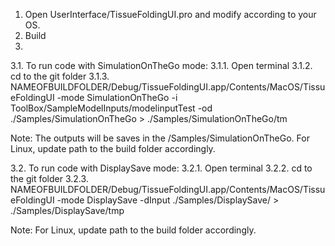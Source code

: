 1. Open UserInterface/TissueFoldingUI.pro and modify according to your OS.
2. Build
3.
3.1. To run code with SimulationOnTheGo mode:
3.1.1. Open terminal
3.1.2. cd to the git folder
3.1.3. NAMEOFBUILDFOLDER/Debug/TissueFoldingUI.app/Contents/MacOS/TissueFoldingUI -mode SimulationOnTheGo -i ToolBox/SampleModelInputs/modelinputTest -od ./Samples/SimulationOnTheGo > ./Samples/SimulationOnTheGo/tm

Note: The outputs will be saves in the /Samples/SimulationOnTheGo. For Linux, update path to the build folder accordingly.

3.2. To run code with DisplaySave mode:
3.2.1. Open terminal
3.2.2. cd to the git folder
3.2.3. NAMEOFBUILDFOLDER/Debug/TissueFoldingUI.app/Contents/MacOS/TissueFoldingUI -mode DisplaySave -dInput ./Samples/DisplaySave/ > ./Samples/DisplaySave/tmp

Note: For Linux, update path to the build folder accordingly.
